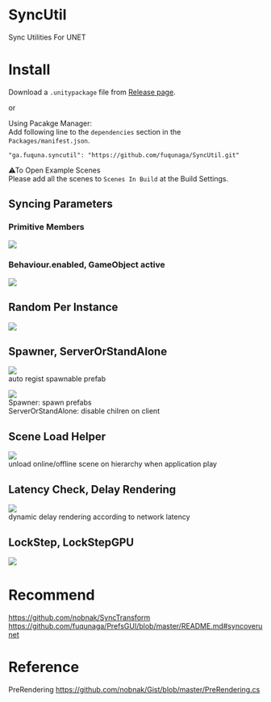 # SyncUtil
Sync Utilities For UNET  
  

# Install
Download a `.unitypackage` file from [Release page](https://github.com/fuqunaga/SyncUtil/releases).

or

Using Pacakge Manager:  
Add following line to the `dependencies` section in the `Packages/manifest.json`.
```
"ga.fuquna.syncutil": "https://github.com/fuqunaga/SyncUtil.git"
```


⚠To Open Example Scenes  
Please add all the scenes to `Scenes In Build` at the Build Settings.

## Syncing Parameters

### Primitive Members
[![](http://img.youtube.com/vi/RoescKd70Fs/0.jpg)](https://www.youtube.com/watch?v=RoescKd70Fs)

### Behaviour.enabled, GameObject active
[![](http://img.youtube.com/vi/C39lSQUmYyY/0.jpg)](https://www.youtube.com/watch?v=C39lSQUmYyY)

## Random Per Instance
[![](http://img.youtube.com/vi/Jml_K5ipCZI/0.jpg)](https://www.youtube.com/watch?v=Jml_K5ipCZI)

## Spawner, ServerOrStandAlone
[![](http://img.youtube.com/vi/_fBlCKlia4A/0.jpg)](https://www.youtube.com/watch?v=_fBlCKlia4A)  
auto regist spawnable prefab  
  
[![](http://img.youtube.com/vi/2qMK0PuPIHY/0.jpg)](https://www.youtube.com/watch?v=2qMK0PuPIHY)  
Spawner: spawn prefabs  
ServerOrStandAlone: disable chilren on client  
  
## Scene Load Helper
[![](http://img.youtube.com/vi/RQmx5Dr5_MQ/0.jpg)](https://www.youtube.com/watch?v=RQmx5Dr5_MQ)  
unload online/offline scene on hierarchy when application play  

## Latency Check, Delay Rendering
[![](http://img.youtube.com/vi/WXi7Jfautpw/0.jpg)](https://www.youtube.com/watch?v=WXi7Jfautpw)  
dynamic delay rendering according to network latency 

## LockStep, LockStepGPU
[![](http://img.youtube.com/vi/NmddY56bRPk/0.jpg)](https://www.youtube.com/watch?v=NmddY56bRPk)  

# Recommend
https://github.com/nobnak/SyncTransform  
https://github.com/fuqunaga/PrefsGUI/blob/master/README.md#syncoverunet

# Reference
PreRendering
https://github.com/nobnak/Gist/blob/master/PreRendering.cs
